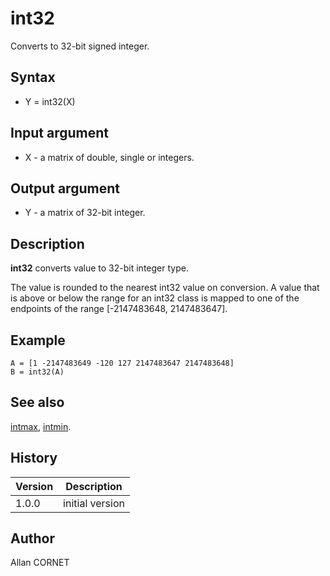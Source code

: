 

# int32

Converts to 32-bit signed integer.

## Syntax

- Y = int32(X)

## Input argument

 - X - a matrix of double, single or integers.

## Output argument

 - Y - a matrix of 32-bit integer.

## Description


  <p><b>int32</b> converts value to 32-bit integer type.</p>
  <p>The value is rounded to the nearest int32 value on conversion. A value that is above or below the range for an int32 class is mapped to one of the endpoints of the range [-2147483648, 2147483647].</p>


## Example

```Nelson
A = [1 -2147483649 -120 127 2147483647 2147483648]
B = int32(A)
```

## See also

[intmax](intmax.md), [intmin](intmax.md).
## History

|Version|Description|
|------|------|
|1.0.0|initial version|


## Author

Allan CORNET



